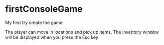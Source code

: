 # firstConsoleGame

My first try create the game.

The player can move in locations and pick up items. 
The inventory window will be displayed when you press the Esc key
